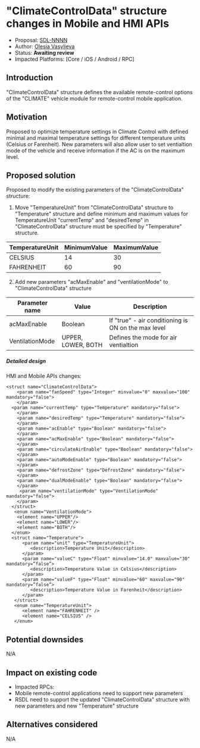 # "ClimateControlData" structure changes in Mobile and HMI APIs

* Proposal: [SDL-NNNN](NNNN-filename.md)
* Author: [Olesia Vasylieva](https://github.com/smartdevicelink)
* Status: **Awaiting review**
* Impacted Platforms: [Core / iOS / Android / RPC]

## Introduction

"ClimateControlData" structure defines the available remote-control options of the "CLIMATE" vehicle module for remote-control mobile application.

## Motivation

Proposed to optimize temperature settings in Climate Control with defined minimal and maximal temperature settings for different temperature units (Celsius or Farenheit).
New parameters will also allow user to set ventialtion mode of the vehicle and receive information if the AC is on the maximum level.


## Proposed solution

Proposed to modify the existing parameters of  the "ClimateControlData" structure:

1. Move "TemperatureUnit" from "ClimateControlData" structure to "Temperature" structure and define minimum and maximum values for TemperatureUnit
"currentTemp" and "desiredTemp" in "ClimateControlData" structure must be specified by "Temperature" structure.

| TemperatureUnit | MinimumValue | MaximumValue |
| ------------ | ------------ |------------ |
| CELSIUS | 14 | 30 |
| FAHRENHEIT | 60 | 90 |

2. Add new parameters "acMaxEnable" and "ventilationMode" to "ClimateControlData" structure

 | Parameter name |Value | Description |
 | ------------ | ------------ |------------ |
 | acMaxEnable | Boolean | If "true" - air conditioning is ON on the max level |
 | VentilationMode | UPPER, LOWER, BOTH | Defines the mode for air ventialtion |


##### Detailed design

HMI and Mobile APIs changes:

```
<struct name="ClimateControlData">
    <param name="fanSpeed" type="Integer" minvalue="0" maxvalue="100" mandatory="false">
    </param>
  <param name="currentTemp" type="Temperature" mandatory="false">
    </param>
    <param name="desiredTemp" type="Temperature" mandatory="false">
    </param>
    <param name="acEnable" type="Boolean" mandatory="false">
    </param>
    <param name="acMaxEnable" type="Boolean" mandatory="false">
    </param>
    <param name="circulateAirEnable" type="Boolean" mandatory="false">
    </param>
    <param name="autoModeEnable" type="Boolean" mandatory="false">
    </param>
    <param name="defrostZone" type="DefrostZone" mandatory="false">
    </param>
    <param name="dualModeEnable" type="Boolean" mandatory="false">
    </param>
     <param name="ventilationMode" type="VentilationMode" mandatory="false">
    </param>
  </struct>
   <enum name="VentilationMode">
    <element name="UPPER"/>
    <element name="LOWER"/>
    <element name="BOTH"/>
  </enum>
  <struct name="Temperature">
      <param name="unit" type="TemperatureUnit">
         <description>Temperature Unit</description>
      </param>
      <param name="valueC" type="Float" minvalue="14.0" maxvalue="30" mandatory=”false”>
         <description>Temperature Value in Celsius</description>
      </param>
      <param name="valueF" type="Float" minvalue="60" maxvalue="90" mandatory=”false”>
         <description>Temperature Value in Farenheit</description>
      </param>
   </struct>
   <enum name="TemperatureUnit">
      <element name="FAHRENHEIT" />
      <element name="CELSIUS" />
   </enum>
```

## Potential downsides

N/A

## Impact on existing code

- Impacted RPCs:
- Mobile remote-control applications need to support new parameters 
- RSDL need to support the updated "ClimateControlData" structure with new parameters and new "Temperature" structure

## Alternatives considered

N/A

